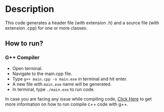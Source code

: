 # Description
This code generates a header file (with extension .h) and a source file (with extension .cpp) for one or more classes. 

## How to run?

### G++ Compiler
- Open terminal.
- Navigate to the main.cpp file.
- Type `g++ main.cpp -o main.exe` in terminal and hit enter.
- A new file with `main.exe` name will be generated.
- In terminal, type `./main.exe` to run code.


In case you are facing any issue while compiling code, [Click Here](https://www.geeksforgeeks.org/compiling-with-g-plus-plus/) to get more information on how to run compile c++ code with g++.
